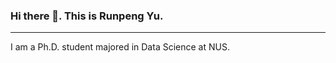 ### Hi there 👋. This is Runpeng Yu.
---
<!-- I am a master student majored in Data Science and Information Technology in [Tsinghua University](https://www.tsinghua.edu.cn/en/index.htm). Please refer to [my homepage](https://yu-rp.github.io/) for more about me. -->

I am a Ph.D. student majored in Data Science at NUS.

<!--
[![GitHub stats](https://github-readme-stats.vercel.app/api?username=yu-rp&hide=stars,issues,contribs&theme=vue-dark&show_icons=true)](https://github.com/anuraghazra/github-readme-stats)

[![Top Langs](https://github-readme-stats.vercel.app/api/top-langs/?username=yu-rp&layout=compact&langs_count=5&count_private=true&theme=vue-dark)](https://github.com/anuraghazra/github-readme-stats)



**yu-rp/yu-rp** is a ✨ _special_ ✨ repository because its `README.md` (this file) appears on your GitHub profile.

Here are some ideas to get you started:

- 🔭 I’m currently working on ...
- 🌱 I’m currently learning ...
- 👯 I’m looking to collaborate on ...
- 🤔 I’m looking for help with ...
- 💬 Ask me about ...
- 📫 How to reach me: ...
- 😄 Pronouns: ...
- ⚡ Fun fact: ...
-->

